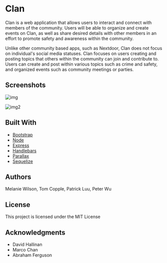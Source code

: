 # Clan

Clan is a web application that allows users to interact and connect with members of the community. Users will be able to organize and create events on Clan, as well as share desired details with other members in an effort to promote safety and awareness within the community.

Unlike other community based apps, such as Nextdoor, Clan does not focus on individual's social media statuses. Clan focuses on users creating and posting topics that others within the community can join and contribute to. Users can create and post within various topics such as crime and safety, and organized events such as community meetings or parties.

## Screenshots
![img](https://user-images.githubusercontent.com/31169025/33649004-fff88c74-da10-11e7-97f2-63824824bf39.png)

![img2](https://user-images.githubusercontent.com/31169025/33649045-2d342ab8-da11-11e7-8894-0657865601b4.png)

## Built With

* [Bootstrap](https://getbootstrap.com/)
* [Node](https://nodejs.org/) 
* [Express](https://expressjs.com/) 
* [Handlebars](http://handlebarsjs.com/) 
* [Parallax](http://matthew.wagerfield.com/parallax/) 
* [Sequelize](http://docs.sequelizejs.com/) 

## Authors

Melanie Wilson, Tom Copple, Patrick Luu, Peter Wu

## License

This project is licensed under the MIT License

## Acknowledgments

* David Hallinan
* Marco Chan
* Abraham Ferguson
